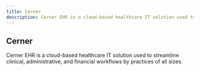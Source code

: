 ```yaml
---
title: Cerner
description: Cerner EHR is a cloud-based healthcare IT solution used to streamline clinical, administrative, and financial workflows by practices of all sizes.
---
```


## Cerner

Cerner EHR is a cloud-based healthcare IT solution used to streamline clinical, administrative, and financial workflows by practices of all sizes.
